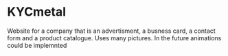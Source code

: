 # KYCmetal
Website for a company that is an advertisment, a busness card, a contact form and a product catalogue. Uses many pictures. In the future animations could be implemnted

